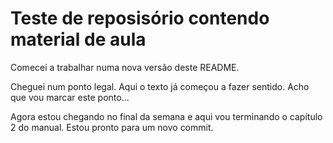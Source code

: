 # Teste de reposisório contendo material de aula

Comecei a trabalhar numa nova versão deste README.

Cheguei num ponto legal. Aqui o texto já começou a fazer sentido.
Acho que vou marcar este ponto...

Agora estou chegando no final da semana e aqui vou terminando o capítulo 2 do manual. Estou pronto para um novo commit.
